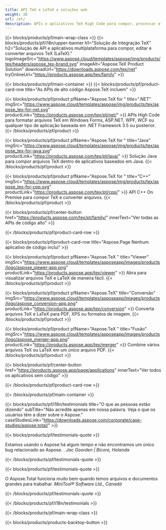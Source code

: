 ```yaml
---
title: API TeX e LaTeX e soluções web
weight: 30
url: /pt/
description: APIs e aplicativos TeX High Code para compor, processar e converter documentos TeX. Esta solução também suporta PDF, EPS, SVG e a maioria dos formatos de imagem como formatos de saída.
---
```


{{< blocks/products/pf/main-wrap-class >}}
{{< blocks/products/pf/i18n/upper-banner h1="Solução de Integração TeX" h2="Solução de API e aplicativos multiplataforma para compor, editar e converter arquivos TeX (LaTeX)." logoImageSrc="https://www.aspose.cloud/templates/aspose/img/products/tex/headers/aspose_tex-brand.svg" imageAlt="Aspose.TeX Product Solution" downloadUrl="https://downloads.aspose.com/tex/net" tryOnlineUrl="https://products.aspose.app/tex/family" >}}

{{< blocks/products/pf/main-container >}}
{{< blocks/products/pf/product-card-row title="As APIs de alto código Aspose.TeX incluem" >}}

{{< blocks/products/pf/product pfName="Aspose.TeX for " title=".NET" imgSrc="https://www.aspose.cloud/templates/aspose/img/products/tex/aspose_tex-for-net.svg" productLink="https://products.aspose.com/tex/pt/net/" >}}
APIs High Code para formatar arquivos TeX em Windows Forms, ASP.NET, WPF, WCF ou qualquer tipo de aplicação baseada em .NET Framework 3.5 ou posterior.
{{< /blocks/products/pf/product >}}

{{< blocks/products/pf/product pfName="Aspose.TeX for " title="Java" imgSrc="https://www.aspose.cloud/templates/aspose/img/products/tex/aspose_tex-for-java.svg" productLink="https://products.aspose.com/tex/pt/java/" >}}
Solução Java para compor arquivos TeX dentro de aplicativos baseados em Java.
{{< /blocks/products/pf/product >}}

{{< blocks/products/pf/product pfName="Aspose.TeX for " title="C++" imgSrc="https://www.aspose.cloud/templates/aspose/img/products/tex/aspose_tex-for-cpp.svg" productLink="https://products.aspose.com/tex/pt/cpp/" >}}
API C++ On Premise para compor TeX e converter arquivos.
{{< /blocks/products/pf/product >}}

{{< blocks/products/pf/center-button href="https://products.aspose.com/tex/pt/family/" innerText="Ver todas as APIs de código alto" >}}

{{< /blocks/products/pf/product-card-row >}}

{{< blocks/products/pf/product-card-row title="Aspose.Page Nenhum aplicativo de código inclui" >}}

{{< blocks/products/pf/product pfName="Aspose.TeX " title="Viewer" imgSrc="https://www.aspose.cloud/templates/asposeapp/images/products/logo/aspose_viewer-app.png" productLink="https://products.aspose.app/tex/viewer" >}}
Abra para visualizar arquivos TeX e LaTeX de maneira fácil.
{{< /blocks/products/pf/product >}}

{{< blocks/products/pf/product pfName="Aspose.TeX" title="Conversão" imgSrc="https://www.aspose.cloud/templates/asposeapp/images/products/logo/aspose_conversion-app.png" productLink="https://products.aspose.app/tex/conversion" >}}
Converta arquivos TeX e LaTeX para PDF, XPS ou formatos de imagem.
{{< /blocks/products/pf/product >}}

{{< blocks/products/pf/product pfName="Aspose.TeX " title="Fusão" imgSrc="https://www.aspose.cloud/templates/asposeapp/images/products/logo/aspose_merger-app.png" productLink="https://products.aspose.app/tex/merger" >}}
Combine vários arquivos TeX ou LaTeX em um único arquivo PDF.
{{< /blocks/products/pf/product >}}

{{< blocks/products/pf/center-button href="https://products.aspose.app/page/applications" innerText="Ver todos os aplicativos sem código" >}}

{{< /blocks/products/pf/product-card-row >}}

{{< /blocks/products/pf/main-container >}}

{{< blocks/products/pf/i18n/testimonials title="O que as pessoas estão dizendo" subTitle="Não acredite apenas em nossa palavra. Veja o que os usuários têm a dizer sobre o Aspose." caseStudiesLink="https://downloads.aspose.com/corporate/case-studies/aspose.total/" >}}

{{< blocks/products/pf/testimonials-quote >}}
<p class="first">
 Estamos usando o Aspose há algum tempo e não encontramos um único bug relacionado ao Aspose. .
 <em>
  Jac Goorden | Bicore, Holanda
 </em>
</p>

{{< /blocks/products/pf/testimonials-quote >}}

{{< blocks/products/pf/testimonials-quote >}}
<p class="second">
 O Aspose.Total funciona muito bem quando temos arquivos e documentos grandes para trabalhar.
 <em>
  MiniTool® Software Ltd., Canadá
 </em>
</p>

{{< /blocks/products/pf/testimonials-quote >}}

{{< /blocks/products/pf/i18n/testimonials >}}

{{< /blocks/products/pf/main-wrap-class >}}

{{< blocks/products/products-backtop-button >}}